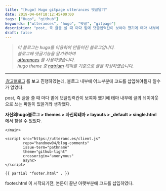 ```yaml
---
title: "[Hugo] Hugo gitpage utterances 댓글달기"
date: 2019-04-04T18:12:45+09:00
tags: ["Hugo", "github"]
keywords: ["utterances", "hugo", "댓글", "gitpage"]
description: "post, 즉 글을 쓸 때 마다 밑에 댓글입력칸이 보여야 했기에 테마 내부에 글의 레이아웃으로 쓰는 파일이 있을거라 생각했다."
draft: false
---
```



> *이 블로그는 hugo를 이용하여 만들어진 블로그입니다.*<br>
> *블로그에 댓글기능을 달기위하여*<br>
> *[utterances](<https://github.com/utterance>) 를 사용하였습니다.*<br>
> *hugo theme 중 [natrium](https://github.com/mobybit/hugo-natrium-theme/) 테마를 기준으로 글을 작성하였습니다.*<br>

***

[*참고블로그*](https://astrod.github.io/etc/2018/05/28/utterances-%EC%A0%81%EC%9A%A9/) 를 보고 진행하였는데,
블로그 내부에 어느부분에 코드를 삽입해야될지 알수가 없었다. 

post, 즉 글을 쓸 때 마다 밑에 댓글입력칸이 보여야 했기에 테마 내부에 글의 레이아웃으로 쓰는 파일이 있을거라 생각했다.

**자신의hugo블로그 > themes > 자신의테마 > layouts > _default > single.html** 에서 찾을 수 있었다.

```
</main>

<script src="https://utteranc.es/client.js"
        repo="handnew04/blog-comments"
        issue-term="pathname"
        theme="github-light"
        crossorigin="anonymous"
        async>
</script>

{{ partial "footer.html" . }}

```

footer.html 이 시작되기전, 본문이 끝난 아랫부분에 코드를 삽입하였다. 

